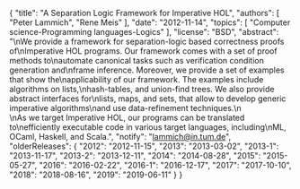 {
    "title": "A Separation Logic Framework for Imperative HOL",
    "authors": [
        "Peter Lammich",
        "Rene Meis"
    ],
    "date": "2012-11-14",
    "topics": [
        "Computer science-Programming languages-Logics"
    ],
    "license": "BSD",
    "abstract": "\nWe provide a framework for separation-logic based correctness proofs of\nImperative HOL programs. Our framework comes with a set of proof methods to\nautomate canonical tasks such as verification condition generation and\nframe inference. Moreover, we provide a set of examples that show the\napplicability of our framework. The examples include algorithms on lists,\nhash-tables, and union-find trees. We also provide abstract interfaces for\nlists, maps, and sets, that allow to develop generic imperative algorithms\nand use data-refinement techniques.\n<br>\nAs we target Imperative HOL, our programs can be translated to\nefficiently executable code in various target languages, including\nML, OCaml, Haskell, and Scala.",
    "notify": "lammich@in.tum.de",
    "olderReleases": {
        "2012": "2012-11-15",
        "2013": "2013-03-02",
        "2013-1": "2013-11-17",
        "2013-2": "2013-12-11",
        "2014": "2014-08-28",
        "2015": "2015-05-27",
        "2016": "2016-02-22",
        "2016-1": "2016-12-17",
        "2017": "2017-10-10",
        "2018": "2018-08-16",
        "2019": "2019-06-11"
    }
}